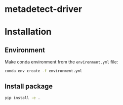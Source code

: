 # metadetect-driver

# Installation

## Environment
Make conda environment from the `environment.yml` file:
```bash
conda env create -f environment.yml
```

## Install package
```bash
pip install -e .
```